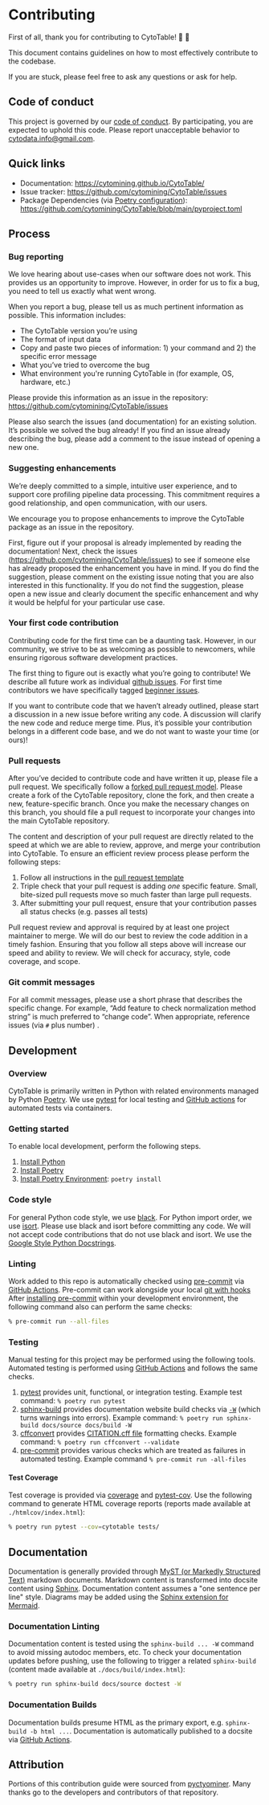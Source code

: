 # Contributing

First of all, thank you for contributing to CytoTable! 🎉 💯

This document contains guidelines on how to most effectively contribute to the codebase.

If you are stuck, please feel free to ask any questions or ask for help.

## Code of conduct

This project is governed by our [code of conduct](code_of_conduct.md).
By participating, you are expected to uphold this code.
Please report unacceptable behavior to [cytodata.info@gmail.com](mailto:cytodata.info@gmail.com).

## Quick links

- Documentation: <https://cytomining.github.io/CytoTable/>
- Issue tracker: <https://github.com/cytomining/CytoTable/issues>
- Package Dependencies (via [Poetry configuration](https://python-poetry.org/docs/pyproject/)): <https://github.com/cytomining/CytoTable/blob/main/pyproject.toml>

## Process

### Bug reporting

We love hearing about use-cases when our software does not work.
This provides us an opportunity to improve.
However, in order for us to fix a bug, you need to tell us exactly what went wrong.

When you report a bug, please tell us as much pertinent information as possible.
This information includes:

- The CytoTable version you’re using
- The format of input data
- Copy and paste two pieces of information: 1) your command and 2) the specific error message
- What you’ve tried to overcome the bug
- What environment you're running CytoTable in (for example, OS, hardware, etc.)

Please provide this information as an issue in the repository: <https://github.com/cytomining/CytoTable/issues>

Please also search the issues (and documentation) for an existing solution.
It’s possible we solved the bug already!
If you find an issue already describing the bug, please add a comment to the issue instead of opening a new one.

### Suggesting enhancements

We’re deeply committed to a simple, intuitive user experience, and to support core profiling pipeline data processing.
This commitment requires a good relationship, and open communication, with our users.

We encourage you to propose enhancements to improve the CytoTable package as an issue in the repository.

First, figure out if your proposal is already implemented by reading the documentation!
Next, check the issues (<https://github.com/cytomining/CytoTable/issues>) to see if someone else has already proposed the enhancement you have in mind.
If you do find the suggestion, please comment on the existing issue noting that you are also interested in this functionality.
If you do not find the suggestion, please open a new issue and clearly document the specific enhancement and why it would be helpful for your particular use case.

### Your first code contribution

Contributing code for the first time can be a daunting task.
However, in our community, we strive to be as welcoming as possible to newcomers, while ensuring rigorous software development practices.

The first thing to figure out is exactly what you’re going to contribute!
We describe all future work as individual [github issues](https://github.com/cytomining/CytoTable/issues).
For first time contributors we have specifically tagged [beginner issues](https://github.com/cytomining/CytoTable/issues?q=is%3Aissue+is%3Aopen+label%3A%22good+first+issue%22).

If you want to contribute code that we haven’t already outlined, please start a discussion in a new issue before writing any code.
A discussion will clarify the new code and reduce merge time.
Plus, it’s possible your contribution belongs in a different code base, and we do not want to waste your time (or ours)!

### Pull requests

After you’ve decided to contribute code and have written it up, please file a pull request.
We specifically follow a [forked pull request model](https://docs.github.com/en/github/collaborating-with-issues-and-pull-requests/creating-a-pull-request-from-a-fork).
Please create a fork of the CytoTable repository, clone the fork, and then create a new, feature-specific branch.
Once you make the necessary changes on this branch, you should file a pull request to incorporate your changes into the main CytoTable repository.

The content and description of your pull request are directly related to the speed at which we are able to review, approve, and merge your contribution into CytoTable.
To ensure an efficient review process please perform the following steps:

1. Follow all instructions in the [pull request template](https://github.com/cytomining/CytoTable/blob/main/.github/PULL_REQUEST_TEMPLATE.md)
1. Triple check that your pull request is adding _one_ specific feature. Small, bite-sized pull requests move so much faster than large pull requests.
1. After submitting your pull request, ensure that your contribution passes all status checks (e.g. passes all tests)

Pull request review and approval is required by at least one project maintainer to merge.
We will do our best to review the code addition in a timely fashion.
Ensuring that you follow all steps above will increase our speed and ability to review.
We will check for accuracy, style, code coverage, and scope.

### Git commit messages

For all commit messages, please use a short phrase that describes the specific change.
For example, “Add feature to check normalization method string” is much preferred to “change code”.
When appropriate, reference issues (via `#` plus number) .

## Development

### Overview

CytoTable is primarily written in Python with related environments managed by Python [Poetry](https://python-poetry.org/).
We use [pytest](https://docs.pytest.org/) for local testing and [GitHub actions](https://docs.github.com/en/actions) for automated tests via containers.

### Getting started

To enable local development, perform the following steps.

1. [Install Python](https://www.python.org/downloads/)
1. [Install Poetry](https://python-poetry.org/docs/#installation)
1. [Install Poetry Environment](https://python-poetry.org/docs/basic-usage/#installing-dependencies): `poetry install`

### Code style

For general Python code style, we use [black](https://github.com/psf/black).
For Python import order, we use [isort](https://github.com/PyCQA/isort).
Please use black and isort before committing any code.
We will not accept code contributions that do not use black and isort.
We use the [Google Style Python Docstrings](https://www.sphinx-doc.org/en/master/usage/extensions/example_google.html).

### Linting

Work added to this repo is automatically checked using [pre-commit](https://pre-commit.com/) via [GitHub Actions](https://docs.github.com/en/actions).
Pre-commit can work alongside your local [git with hooks](https://pre-commit.com/index.html#3-install-the-git-hook-scripts)
After [installing pre-commit](https://pre-commit.com/#installation) within your development environment, the following command also can perform the same checks:

```sh
% pre-commit run --all-files
```

### Testing

Manual testing for this project may be performed using the following tools.
Automated testing is performed using [GitHub Actions](https://docs.github.com/en/actions) and follows the same checks.

1. [pytest](https://pytest.org/en/latest/contents.html) provides unit, functional, or integration testing.
Example test command: `% poetry run pytest`
1. [sphinx-build](https://www.sphinx-doc.org/en/master/man/sphinx-build.html) provides documentation website build checks via [`-W`](https://www.sphinx-doc.org/en/master/man/sphinx-build.html#cmdoption-sphinx-build-W) (which turns warnings into errors).
Example command: `% poetry run sphinx-build docs/source docs/build -W`
1. [cffconvert](https://github.com/citation-file-format/cffconvert) provides [CITATION.cff file](https://citation-file-format.github.io/) formatting checks. Example command: `% poetry run cffconvert --validate`
1. [pre-commit](https://pre-commit.com/) provides various checks which are treated as failures in automated testing.
Example command `% pre-commit run -all-files`

#### Test Coverage

Test coverage is provided via [coverage](https://github.com/nedbat/coveragepy) and [pytest-cov](https://github.com/pytest-dev/pytest-cov).
Use the following command to generate HTML coverage reports (reports made available at `./htmlcov/index.html`):

```sh
% poetry run pytest --cov=cytotable tests/
```

## Documentation

Documentation is generally provided through [MyST (or Markedly Structured Text)](https://myst-parser.readthedocs.io/en/latest/index.html) markdown documents.
Markdown content is transformed into docsite content using [Sphinx](https://www.sphinx-doc.org/).
Documentation content assumes a "one sentence per line" style.
Diagrams may be added using the [Sphinx extension for Mermaid](https://github.com/mgaitan/sphinxcontrib-mermaid#markdown-support).

### Documentation Linting

Documentation content is tested using the `sphinx-build ... -W` command to avoid missing autodoc members, etc.
To check your documentation updates before pushing, use the following to trigger a related `sphinx-build` (content made available at `./docs/build/index.html`):

```sh
% poetry run sphinx-build docs/source doctest -W
```

### Documentation Builds

Documentation builds presume HTML as the primary export, e.g. `sphinx-build -b html ...`.
Documentation is automatically published to a docsite via [GitHub Actions](https://docs.github.com/en/actions).

## Attribution

Portions of this contribution guide were sourced from [pyctyominer](https://github.com/cytomining/pycytominer/blob/master/CONTRIBUTING.md).
Many thanks go to the developers and contributors of that repository.
